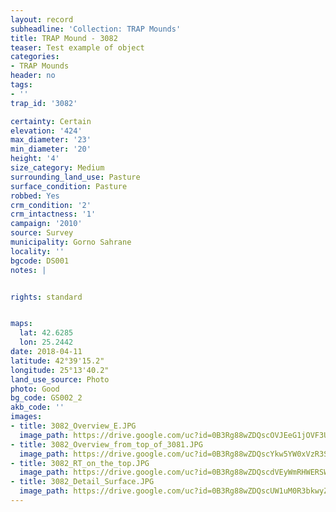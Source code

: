 ```yaml
---
layout: record
subheadline: 'Collection: TRAP Mounds'
title: TRAP Mound - 3082
teaser: Test example of object
categories:
- TRAP Mounds
header: no
tags:
- ''
trap_id: '3082'

certainty: Certain
elevation: '424'
max_diameter: '23'
min_diameter: '20'
height: '4'
size_category: Medium
surrounding_land_use: Pasture
surface_condition: Pasture
robbed: Yes
crm_condition: '2'
crm_intactness: '1'
campaign: '2010'
source: Survey
municipality: Gorno Sahrane
locality: ''
bgcode: DS001
notes: |


rights: standard


maps:
  lat: 42.6285
  lon: 25.2442
date: 2018-04-11
latitude: 42°39'15.2"
longitude: 25°13'40.2"
land_use_source: Photo
photo: Good
bg_code: GS002_2
akb_code: ''
images:
- title: 3082_Overview_E.JPG
  image_path: https://drive.google.com/uc?id=0B3Rg88wZDQscOVJEeG1jOVF3UkU
- title: 3082_Overview_from_top_of_3081.JPG
  image_path: https://drive.google.com/uc?id=0B3Rg88wZDQscYkw5YW0xVzR3Sm8
- title: 3082_RT_on_the_top.JPG
  image_path: https://drive.google.com/uc?id=0B3Rg88wZDQscdVEyWmRHWERSWnM
- title: 3082_Detail_Surface.JPG
  image_path: https://drive.google.com/uc?id=0B3Rg88wZDQscUW1uM0R3bkwyZXc
---
```

